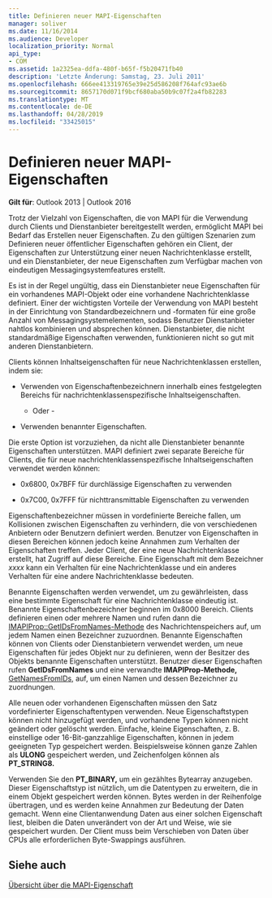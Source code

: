 ```yaml
---
title: Definieren neuer MAPI-Eigenschaften
manager: soliver
ms.date: 11/16/2014
ms.audience: Developer
localization_priority: Normal
api_type:
- COM
ms.assetid: 1a2325ea-ddfa-480f-b65f-f5b20471fb40
description: 'Letzte Änderung: Samstag, 23. Juli 2011'
ms.openlocfilehash: 666ee413319765e39e25d586208f764afc93ae6b
ms.sourcegitcommit: 8657170d071f9bcf680aba50b9c07f2a4fb82283
ms.translationtype: MT
ms.contentlocale: de-DE
ms.lasthandoff: 04/28/2019
ms.locfileid: "33425015"
---
```

# <a name="defining-new-mapi-properties"></a>Definieren neuer MAPI-Eigenschaften

  
  
**Gilt für**: Outlook 2013 | Outlook 2016 
  
Trotz der Vielzahl von Eigenschaften, die von MAPI für die Verwendung durch Clients und Dienstanbieter bereitgestellt werden, ermöglicht MAPI bei Bedarf das Erstellen neuer Eigenschaften. Zu den gültigen Szenarien zum Definieren neuer öffentlicher Eigenschaften gehören ein Client, der Eigenschaften zur Unterstützung einer neuen Nachrichtenklasse erstellt, und ein Dienstanbieter, der neue Eigenschaften zum Verfügbar machen von eindeutigen Messagingsystemfeatures erstellt.
  
Es ist in der Regel ungültig, dass ein Dienstanbieter neue Eigenschaften für ein vorhandenes MAPI-Objekt oder eine vorhandene Nachrichtenklasse definiert. Einer der wichtigsten Vorteile der Verwendung von MAPI besteht in der Einrichtung von Standardbezeichnern und -formaten für eine große Anzahl von Messagingsystemelementen, sodass Benutzer Dienstanbieter nahtlos kombinieren und absprechen können. Dienstanbieter, die nicht standardmäßige Eigenschaften verwenden, funktionieren nicht so gut mit anderen Dienstanbietern. 
  
Clients können Inhaltseigenschaften für neue Nachrichtenklassen erstellen, indem sie:
  
- Verwenden von Eigenschaftenbezeichnern innerhalb eines festgelegten Bereichs für nachrichtenklassenspezifische Inhaltseigenschaften.
    
    - Oder -
    
- Verwenden benannter Eigenschaften. 
    
Die erste Option ist vorzuziehen, da nicht alle Dienstanbieter benannte Eigenschaften unterstützen. MAPI definiert zwei separate Bereiche für Clients, die für neue nachrichtenklassenspezifische Inhaltseigenschaften verwendet werden können:
  
- 0x6800, 0x7BFF für durchlässige Eigenschaften zu verwenden
    
- 0x7C00, 0x7FFF für nichttransmittable Eigenschaften zu verwenden
    
Eigenschaftenbezeichner müssen in vordefinierte Bereiche fallen, um Kollisionen zwischen Eigenschaften zu verhindern, die von verschiedenen Anbietern oder Benutzern definiert werden. Benutzer von Eigenschaften in diesen Bereichen können jedoch keine Annahmen zum Verhalten der Eigenschaften treffen. Jeder Client, der eine neue Nachrichtenklasse erstellt, hat Zugriff auf diese Bereiche. Eine Eigenschaft mit dem Bezeichner  _xxxx_ kann ein Verhalten für eine Nachrichtenklasse und ein anderes Verhalten für eine andere Nachrichtenklasse bedeuten. 
  
Benannte Eigenschaften werden verwendet, um zu gewährleisten, dass eine bestimmte Eigenschaft für eine Nachrichtenklasse eindeutig ist. Benannte Eigenschaftenbezeichner beginnen im 0x8000 Bereich. Clients definieren einen oder mehrere Namen und rufen dann die [IMAPIProp::GetIDsFromNames-Methode](imapiprop-getidsfromnames.md) des Nachrichtenspeichers auf, um jedem Namen einen Bezeichner zuzuordnen. Benannte Eigenschaften können von Clients oder Dienstanbietern verwendet werden, um neue Eigenschaften für jedes Objekt nur zu definieren, wenn der Besitzer des Objekts benannte Eigenschaften unterstützt. Benutzer dieser Eigenschaften rufen **GetIDsFromNames** und eine verwandte **IMAPIProp-Methode,** [GetNamesFromIDs](imapiprop-getnamesfromids.md), auf, um einen Namen und dessen Bezeichner zu zuordnungen.
  
Alle neuen oder vorhandenen Eigenschaften müssen den Satz vordefinierter Eigenschaftentypen verwenden. Neue Eigenschaftstypen können nicht hinzugefügt werden, und vorhandene Typen können nicht geändert oder gelöscht werden. Einfache, kleine Eigenschaften, z. B. einstellige oder 16-Bit-ganzzahlige Eigenschaften, können in jedem geeigneten Typ gespeichert werden. Beispielsweise können ganze Zahlen als **ULONG** gespeichert werden, und Zeichenfolgen können als **PT_STRING8.** 
  
Verwenden Sie den **PT_BINARY,** um ein gezähltes Bytearray anzugeben. Dieser Eigenschaftstyp ist nützlich, um die Datentypen zu erweitern, die in einem Objekt gespeichert werden können. Bytes werden in der Reihenfolge übertragen, und es werden keine Annahmen zur Bedeutung der Daten gemacht. Wenn eine Clientanwendung Daten aus einer solchen Eigenschaft liest, bleiben die Daten unverändert von der Art und Weise, wie sie gespeichert wurden. Der Client muss beim Verschieben von Daten über CPUs alle erforderlichen Byte-Swappings ausführen. 
  
## <a name="see-also"></a>Siehe auch



[Übersicht über die MAPI-Eigenschaft](mapi-property-overview.md)

